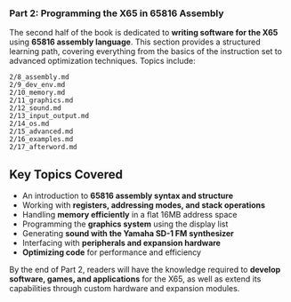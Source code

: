 ### Part 2: Programming the X65 in 65816 Assembly

The second half of the book is dedicated to **writing software for the X65** using **65816 assembly language**. This section provides a structured learning path, covering everything from the basics of the instruction set to advanced optimization techniques. Topics include:

```{toctree}
2/8_assembly.md
2/9_dev_env.md
2/10_memory.md
2/11_graphics.md
2/12_sound.md
2/13_input_output.md
2/14_os.md
2/15_advanced.md
2/16_examples.md
2/17_afterword.md
```

## Key Topics Covered

- An introduction to **65816 assembly syntax and structure**
- Working with **registers, addressing modes, and stack operations**
- Handling **memory efficiently** in a flat 16MB address space
- Programming the **graphics system** using the display list
- Generating **sound with the Yamaha SD-1 FM synthesizer**
- Interfacing with **peripherals and expansion hardware**
- **Optimizing code** for performance and efficiency

By the end of Part 2, readers will have the knowledge required to **develop software, games, and applications** for the X65, as well as extend its capabilities through custom hardware and expansion modules.
